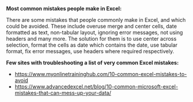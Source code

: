 **Most common mistakes people make in Excel:**

There are some mistakes that people commonly  make in Excel, and which could be avoided. These include overuse merge and center cells, date formatted as text, non-tabular layout, ignoring error messages, not using headers and many more. The solution for them is to use center across selection, format the cells as date which contains the date, use tabular format, fix error messages, use headers where required respectively.


**Few sites with troubleshooting a list of very common Excel mistakes:**
- https://www.myonlinetraininghub.com/10-common-excel-mistakes-to-avoid
- https://www.advancedexcel.net/blog/10-common-microsoft-excel-mistakes-that-can-mess-up-your-data/
